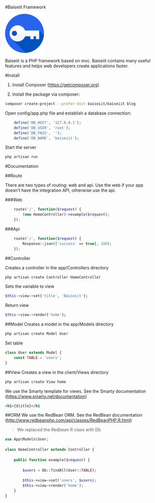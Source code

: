 #Baiseiit Framework

![](https://raw.githubusercontent.com/baiseiit/baiseiit/master/storage/favicon.png)

Baiseiit is a PHP framework based on mvc. Baiseiit contains many useful features and helps web developers create applications faster.

#Install

1. Install Composer (https://getcomposer.org)

2. Install the package via composer:

```bash
composer create-project --prefer-dist baiseiit/baiseiit blog
```
Open config/app.php file and establish a database connection:

```php
	define('DB_HOST', '127.0.0.1');
	define('DB_USER', 'root');
	define('DB_PASS', '');
	define('DB_NAME', 'baiseiit');
```

Start the server
```bash
php artisan run
```

#Documentation

##Route

There are two types of routing: web and api. Use the web if your app doesn't have the integration API, otherwise use the api.

###Web

```php
	route('/', function($request) {
		(new HomeController)->example($request);
	});
```

###Api
```php
	route('/', function($request) {
		Response::json(['success' => true], 200);
	});
```

##Controller

Creates a controller in the app/Controllers directory
```bash
php artisan create Controller HomeController
```

Sets the variable to view
```bash
$this->view->set('title', 'Baiseiit');
```

Return view
```bash
$this->view->render('home');
```

##Model
Creates a model in the app/Models directory
```bash
php artisan create Model User
```

Set table
```php
class User extends Model {
	const TABLE = 'users';
}
```

##View
Creates a view in the client/Views directory
```bash
php artisan create View home
```

We use the Smarty template for views. See the Smarty documentation (https://www.smarty.net/documentation)

```html
<h1>{$title}</h1
```

##ORM
We use the RedBean ORM. See the RedBean documentation (http://www.redbeanphp.com/api/classes/RedBeanPHP.R.html)

>We replaced the Redbean R class with Db

```php
use App\Models\User;

class HomeController extends Controller {

	public function example($request) {

		$users = Db::findAll(User::TABLE);

		$this->view->set('users', $users);
		$this->view->render('home');
	}
}
```
